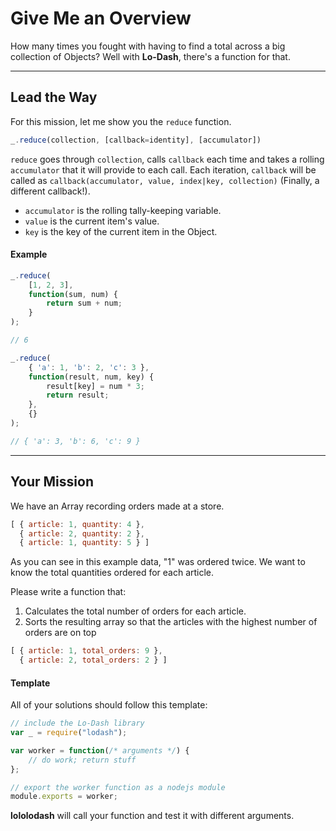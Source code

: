 # Give Me an Overview #
How many times you fought with having to find a total across
a big collection of Objects? Well with **Lo-Dash**, there's a
function for that.
* * *
## Lead the Way ##
For this mission, let me show you the `reduce` function.
```js
_.reduce(collection, [callback=identity], [accumulator])
```
`reduce` goes through `collection`, calls `callback` each time
and takes a rolling `accumulator` that it will provide to each call.
Each iteration, `callback` will be called as `callback(accumulator,
value, index|key, collection)` (Finally, a different callback!).  
- `accumulator` is the rolling tally-keeping variable.
- `value` is the current item's value.
- `key` is the key of the current item in the Object.

#### Example ####
```js
_.reduce(
    [1, 2, 3],
    function(sum, num) {
        return sum + num;
    }
);

// 6

_.reduce(
    { 'a': 1, 'b': 2, 'c': 3 },
    function(result, num, key) {
        result[key] = num * 3;
        return result;
    },
    {}
);

// { 'a': 3, 'b': 6, 'c': 9 }
```
* * *
## Your Mission ##
We have an Array recording orders made at a store.
```js
[ { article: 1, quantity: 4 },
  { article: 2, quantity: 2 },
  { article: 1, quantity: 5 } ]
```
As you can see in this example data, "1" was ordered twice. We want
to know the total quantities ordered for each article.

Please write a function that:
1. Calculates the total number of orders for each article.
2. Sorts the resulting array so that the articles with the highest number of orders are on top

```js
[ { article: 1, total_orders: 9 },
  { article: 2, total_orders: 2 } ]
```

#### Template ####
All of your solutions should follow this template:
```js
// include the Lo-Dash library
var _ = require("lodash");

var worker = function(/* arguments */) {
    // do work; return stuff
};

// export the worker function as a nodejs module
module.exports = worker;
```
**lololodash** will call your function and test it with different arguments.
